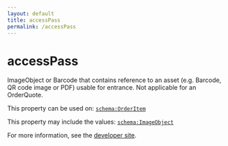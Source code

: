 ```yaml
---
layout: default
title: accessPass
permalink: /accessPass
---
```


# accessPass
ImageObject or Barcode that contains reference to an asset (e.g. Barcode, QR code image or PDF) usable for entrance. Not applicable for an OrderQuote.

This property can be used on: [`schema:OrderItem`](https://schema.org/OrderItem)

This property may include the values: [`schema:ImageObject`](https://schema.org/ImageObject)

For more information, see the [developer site](https://developer.openactive.io/data-model/types/).